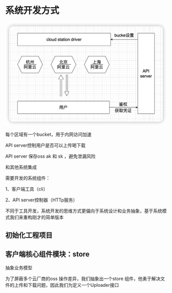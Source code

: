 # 系统开发方式

<img src="./%E7%B3%BB%E7%BB%9F%E5%BC%80%E5%8F%91%E6%96%B9%E5%BC%8F.assets/image-20230214225454495.png" alt="image-20230214225454495" style="zoom:67%;" />





每个区域有一个bucket，用于内网访问加速

API server控制用户是否可以上传喝下载

API server 保存oss ak 和 sk ，避免泄漏风险

和其他系统集成

需要开发的系统组件：

1、客户端工具（cli）

2、API server控制器（HTTp服务）

不同于工具开发，系统开发的思维方式更偏向于系统设计和业务抽象，基于系统模式我们来重构刚才的简单版本

## 初始化工程项目



## 客户端核心组件模块：store

抽象业务模型

为了屏蔽多个云厂商的oss 操作差异，我们抽象出一个store 组件，他勇于解决文件的上传和下载问题，因此我们为定义一个Uploader接口

